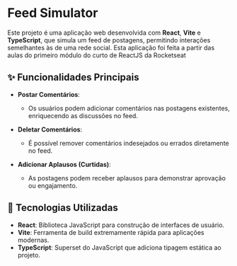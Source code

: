 # Feed Simulator

Este projeto é uma aplicação web desenvolvida com **React**, **Vite** e **TypeScript**, que simula um feed de postagens, permitindo interações semelhantes às de uma rede social.
Esta aplicação foi feita a partir das aulas do primeiro módulo do curto de ReactJS da Rocketseat

## ✨ Funcionalidades Principais

- **Postar Comentários**:
  - Os usuários podem adicionar comentários nas postagens existentes, enriquecendo as discussões no feed.

- **Deletar Comentários**:
  - É possível remover comentários indesejados ou errados diretamente no feed.

- **Adicionar Aplausos (Curtidas)**:
  - As postagens podem receber aplausos para demonstrar aprovação ou engajamento.

## 🚀 Tecnologias Utilizadas

- **React**: Biblioteca JavaScript para construção de interfaces de usuário.
- **Vite**: Ferramenta de build extremamente rápida para aplicações modernas.
- **TypeScript**: Superset do JavaScript que adiciona tipagem estática ao projeto.



